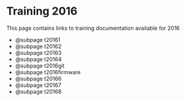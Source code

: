 # Training 2016

This page contains links to training documentation available for 2016

* @subpage t20161
* @subpage t20162
* @subpage t20163
* @subpage t20164
* @subpage t2016git
* @subpage t2016firmware
* @subpage t20166
* @subpage t20167
* @subpage t20168
